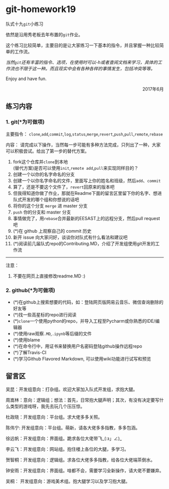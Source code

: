 ﻿# git-homework19
队式十九`git`小练习

依然是沿用秀老板去年布置的`git`作业。

这个练习比较简单，主要目的是让大家练习一下基本的指令，并且掌握一种比较简单的工作流。

*当然`git`还有丰富的指令、选项，在使用时可以-h或者查阅文档来学习，具体的工作流也不限于这一种。而且现实中会有各种各样的事情发生，包括冲突等等。*

Enjoy and have fun.
<div align = "right">2017年6月</div>

## 练习内容

### 1. git(*为可做项)

主要指令：
`clone`,`add`,`commit`,`log`,`status`,`merge`,`revert`,`push`,`pull`,`remote`,`rebase`

内容：
请完成以下操作，当然每一步可能有多种方法完成，只列出了一种，大家可以积极尝试。给出了第一步的替代方案。
1. fork这个仓库并`clone`到本地  
(替代方案)是否可以使用`init`,`remote add`,`pull`来实现同样目的？
2. 创建一个以你的名字命名的分支
3. 创建一个以你名字命名的文件，里面写上你的姓名和班级，然后`add`、`commit`
4. 算了，还是不要这个文件了，`revert`回原来的版本吧
5. 但我得知道你做了作业，那就在Readme下面的留言区里留下你的名字、想进队式开发的哪个组和你想说的话吧
6. 将你的这个分支 `merge` 进 master 分支
7. `push` 你的分支和 master 分支
8. 事情做完了，用`rebase`合并最新的EESAST上的远程分支，然后pull request吧
9. (*)在 github 上观察自己的 commit 历史
10. 新开 issue 向大家问好，谈谈你对队式有什么看法和建议吧
11. (*)阅读前几届队式repo的Contributing.MD，介绍了开发组使用git开发的工作流

---
注意：
1. 不要在网页上直接修改readme.MD :)

### 2. github(*为可做项)

- (*)在github上搜索想要的代码，如：登陆网页版网易云音乐、微信查询删除的好友等
- (*)找一些高星标的repo进行阅读
- (*)`clone`一个使用python的repo，并导入工程至Pycharm或你熟悉的IDE/编辑器
- (*)使用raw观察`.MD`,`.ipynb`等后缀的文件
- (*)使用blame
- (*)在命令行中，用证书来替换用户名密码登陆github操作远程repo
- (*)了解Travis-CI
- (*)学习Github Flavored Markdown, 可以使用wiki功能进行试写和预览


## 留言区
吴昆：开发组意向：打杂组。欢迎大家加入队式开发组，求抱大腿。

周嵩林：意向：逻辑组；想法：首先，日常抱大腿声明；其次，有没有决定要写什么类型的游戏呀，我先去玩几个压压惊。

杜政晓：开发组意向：平台组。求大佬多多关照。

陈伟宁: 开发组意向：平台组。萌新，请各大佬多多指教，多多包涵。

徐远帆：开发组意向：界面组。跪求各位大佬带飞_(:з」∠)_

李云飞：开发组意向：网站组。抱住楼上各位的大腿，多学习。

贺智桐：开发组意向：逻辑组。求各位大佬多多指教，给各位大佬端茶倒水。

钟安雨：开发组意向：界面组。啥都不会，需要学习全新操作，请大佬不要嫌弃。

吴桐：  开发组意向：游戏美术组。抱大腿学习以及学习抱大腿。
